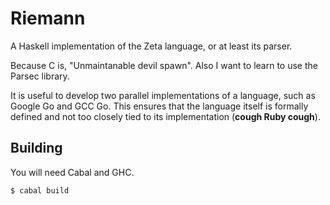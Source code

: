 Riemann
=======

A Haskell implementation of the Zeta language, or at least its parser.

Because C is, "Unmaintanable devil spawn". Also I want to learn to use the
Parsec library.

It is useful to develop two parallel implementations of a language, such
as Google Go and GCC Go. This ensures that the language itself is formally
defined and not too closely tied to its implementation (**cough Ruby cough**).

Building
--------

You will need Cabal and GHC.

```
$ cabal build
```
